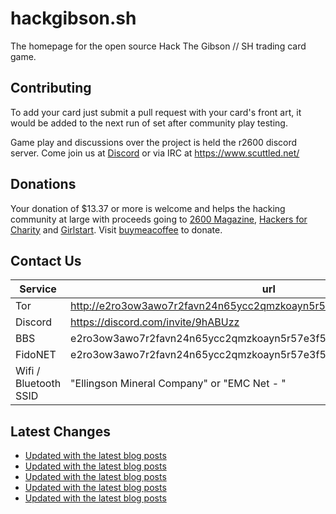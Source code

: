 # hackgibson.sh
The homepage for the open source Hack The Gibson // SH trading card game.


## Contributing

To add your card just submit a pull request with your card's front art, it would be added to the next run of set after community play testing.

Game play and discussions over the project is held the r2600 discord server. Come join us at [Discord](https://discord.com/invite/9hABUzz) or via IRC at https://www.scuttled.net/


## Donations

Your donation of $13.37 or more is welcome and helps the hacking community at large with proceeds going to [2600 Magazine](https://2600.com/), [Hackers for Charity](https://hackersforcharity.org) and [Girlstart](https://girlstart.org).  Visit [buymeacoffee](https://www.buymeacoffee.com/hackgibson.sh) to donate.


## Contact Us

Service | url
-|-
Tor | http://e2ro3ow3awo7r2favn24n65ycc2qmzkoayn5r57e3f56nvjwdcgg32ad.onion
Discord | https://discord.com/invite/9hABUzz
BBS | e2ro3ow3awo7r2favn24n65ycc2qmzkoayn5r57e3f56nvjwdcgg32ad.onion:23
FidoNET | e2ro3ow3awo7r2favn24n65ycc2qmzkoayn5r57e3f56nvjwdcgg32ad.onion:24554
Wifi / Bluetooth SSID | "Ellingson Mineral Company" or "EMC Net - <fidonet address>"

## Latest Changes
<!-- BLOG-POST-LIST:START -->
- [Updated with the latest blog posts](https://github.com/DFW2600/hackgibson.sh/commit/b3459a496c81136f84c5345b6e8eba005014bb14)
- [Updated with the latest blog posts](https://github.com/DFW2600/hackgibson.sh/commit/cb3dc1155778d2850a41366be056c9ad947e93e7)
- [Updated with the latest blog posts](https://github.com/DFW2600/hackgibson.sh/commit/b290818e995bbdd545b3edf7fbfe7a1a0ccaff36)
- [Updated with the latest blog posts](https://github.com/DFW2600/hackgibson.sh/commit/41d60c627d76d54c84f6caad3afaf56b145e6a4b)
- [Updated with the latest blog posts](https://github.com/DFW2600/hackgibson.sh/commit/ec109e80ad9628a2756d62c878d4a78d58dbe71d)
<!-- BLOG-POST-LIST:END -->

